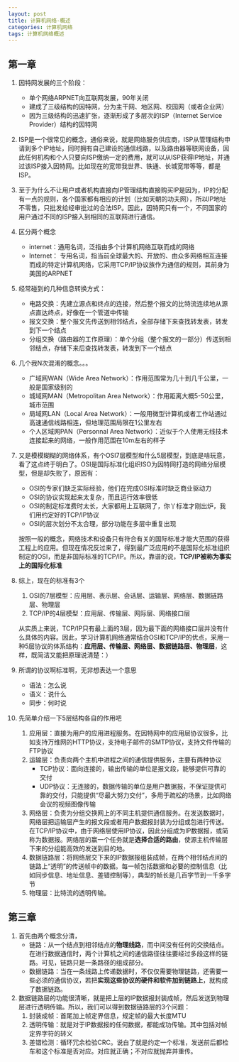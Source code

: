 ```yaml
---
layout: post
title: 计算机网络-概述
categories: 计算机网络
tags: 计算机网络概述
---
```


## 第一章

1. 因特网发展的三个阶段：
	* 单个网络ARPNET向互联网发展，90年关闭
	* 建成了三级结构的因特网，分为主干网、地区网、校园网（或者企业网）
	* 因为三级结构的迅速扩张，逐渐形成了多层次的ISP（Internet Service Provider）结构的因特网
2. ISP是一个很常见的概念，通俗来说，就是网络服务供应商，ISP从管理结构申请到多个IP地址，同时拥有自己建设的通信线路，以及路由器等联网设备，因此任何机构和个人只要向ISP缴纳一定的费用，就可以从ISP获得IP地址，并通过该ISP接入因特网。比如现在的宽带我世界、铁通、长城宽带等等，都是ISP。
3. 至于为什么不让用户或者机构直接向IP管理结构直接购买IP是因为，IP的分配有一点的规则，各个国家都有相应的计划（比如天朝的功夫网），所以IP地址不零售，只批发给经审批过的合法ISP。因此，因特网只有一个，不同国家的用户通过不同的ISP接入到相同的互联网进行通信。
4. 区分两个概念
	* internet：通用名词，泛指由多个计算机网络互联而成的网络
	* Internet： 专用名词，指当前全球最大的、开放的、由众多网络相互连接而成的特定计算机网络，它采用TCP/IP协议族作为通信的规则，其前身为美国的ARPNET
5. 经常碰到的几种信息转换方式：
	* 电路交换：先建立源点和终点的连接，然后整个报文的比特流连续地从源点直达终点，好像在一个管道中传输
	* 报文交换：整个报文先传送到相邻结点，全部存储下来查找转发表，转发到下一个结点
	* 分组交换（路由器的工作原理）：单个分组（整个报文的一部分）传送到相邻结点，存储下来后查找转发表，转发到下一个结点
6. 几个我N次混淆的概念。。。
	* 广域网WAN（Wide Area Network）：作用范围常为几十到几千公里，一般是国家级别的
	* 城域网MAN（Metropolitan Area Network）：作用距离大概5-50公里，城市范围
	* 局域网LAN（Local Area Network）：一般用微型计算机或者工作站通过高速通信线路相连，但地理范围局限在1公里左右
	* 个人区域网PAN（Personnal Area Network）：近似于个人使用无线技术连接起来的网络，一般作用范围在10m左右的样子
7. 又是模模糊糊的网络体系，有个OSI7层模型和什么5层模型，到底是啥玩意，看了这点终于明白了。OSI是国际标准化组织ISO为因特网打造的网络分层模型，但是却失败了，原因有：
	* OSI的专家们缺乏实际经验，他们在完成OSI标准时缺乏商业驱动力
	* OSI的协议实现起来太复杂，而且运行效率很低
	* OSI的制定标准费时太长，大家都用上互联网了，你丫标准才刚出炉，我们用约定好的TCP/IP协议
	* OSI的层次划分不太合理，部分功能在多层中重复出现

	按照一般的概念，网络技术和设备只有符合有关的国际标准才能大范围的获得工程上的应用。但现在情况反过来了，得到最广泛应用的不是国际化标准组织制定的OSI，而是非国际标准的TCP/IP。所以，靠谱的说，**TCP/IP被称为事实上的国际化标准**
8. 综上，现在的标准有3个
	1. OSI的7层模型：应用层、表示层、会话层、运输层、网络层、数据链路层、物理层
	2. TCP/IP的4层模型：应用层、传输层、网际层、网络接口层
	
	从实质上来说，TCP/IP只有最上面的3层，因为最下面的网络接口层并没有什么具体的内容。因此，学习计算机网络通常结合OSI和TCP/IP的优点，采用一种5层协议的体系结构：**应用层、传输层、网络层、数据链路层、物理层**，这样，既简洁又能把原理说清楚：）
9. 所谓的协议啊标准啊，无非想表达一个意思
	* 语法：怎么说
	* 语义：说什么
	* 同步：何时说
10. 先简单介绍一下5层结构各自的作用吧
	1. 应用层：直接为用户的应用进程服务。在因特网中的应用层协议很多，比如支持万维网的HTTP协议，支持电子邮件的SMTP协议，支持文件传输的FTP协议
	2. 运输层：负责向两个主机中进程之间的通信提供服务，主要有两种协议
		* TCP协议：面向连接的，输出传输的单位是报文段，能够提供可靠的交付
		* UDP协议：无连接的，数据传输的单位是用户数据报，不保证提供可靠的交付，只能提供“尽最大努力交付”，多用于疏松的场景，比如网络会议的视频图像传输
	3. 网络层：负责为分组交换网上的不同主机提供通信服务。在发送数据时，网络层把运输层产生的报文段或者用户数据报封装为分组或包进行传送。在TCP/IP协议中，由于网络层使用IP协议，因此分组成为IP数据报，或简称为数据报。网络层的赢一个任务就是**选择合适的路由**，使源主机传输层下来的分组能高效的发送到目的地。
	4. 数据链路层：将网络层交下来的IP数据报组装成帧，在两个相邻结点间的链路上“透明”的传送帧中的数据。每一帧包括数据和必要的控制信息（比如同步信息、地址信息、差错控制等），典型的帧长是几百字节到一千多字节
	5. 物理层：比特流的透明传输。

## 第三章

1. 首先由两个概念分清，
	* 链路：从一个结点到相邻结点的**物理线路**，而中间没有任何的交换结点。在进行数据通信时，两个计算机之间的通信路径往往要经过多段这样的链路。可见，链路只是一条路径的组成部分。
	* 数据链路：当在一条线路上传递数据时，不仅仅需要物理链路，还需要一些必须的通信协议，若把**实现这些协议的硬件和软件加到链路上**，就构成了数据链路。
2. 数据链路层的功能很清晰，就是把上层的IP数据报封装成帧，然后发送到物理层进行透明传输。所以，我们可以得到数据链路层的3个问题：
	1. 封装成帧：首尾加上帧定界信息，规定帧的最大长度MTU
	2. 透明传输：就是对于IP数据报的任何数据，都能成功传输。其中包括对帧定界字符的转义
	3. 差错检测：循环冗余检验CRC。说白了就是约定一个标准，发送前后都检车和这个标准是否对应。对应就正确；不对应就抛弃并重传。
